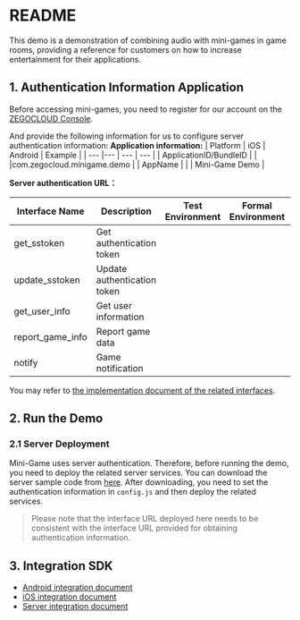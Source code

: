 # README

This demo is a demonstration of combining audio with mini-games in game rooms, providing a reference for customers on how to increase entertainment for their applications.

## 1. Authentication Information Application
Before accessing mini-games, you need to register for our account on the [ZEGOCLOUD Console](https://console.zegocloud.com/).

And provide the following information for us to configure server authentication information:
**Application information:**
| Platform | iOS | Android | Example |
| --- |--- | --- | --- |
| ApplicationID/BundleID | | |com.zegocloud.minigame.demo |
| AppName | | | Mini-Game Demo |

**Server authentication URL：**

| Interface Name | Description | Test Environment | Formal Environment | Example |
| --- | --- | --- | --- | --- |
| get_sstoken | Get authentication token | | | https://zegocloud.com/get_sstoken |
| update_sstoken | Update authentication token | | | https://zegocloud.com/update_sstoken |
| get_user_info | Get user information | | | https://zegocloud.com/get_user_info |
| report_game_info | Report game data | | | https://zegocloud.com/report_game_info |
| notify | Game notification | | | https://zegocloud.com/notify |

You may refer to [the implementation document of the related interfaces](https://zegocloud.feishu.cn/docx/W1uDd7oBMoVY3AxnBvYcj8IMntc).

## 2. Run the Demo
### 2.1 Server Deployment
Mini-Game uses server authentication. Therefore, before running the demo, you need to deploy the related server services. You can download the server sample code from [here](https://github.com/ZEGOCLOUD/zegocloud-mini-game-server). After downloading, you need to set the authentication information in `config.js` and then deploy the related services.


> Please note that the interface URL deployed here needs to be consistent with the interface URL provided for obtaining authentication information.

## 3. Integration SDK
- [Android integration document](https://github.com/ZEGOCLOUD/zegocloud_mini_game_demo/blob/master/sud_mini_game_android/README.md)
- [iOS integration document](https://github.com/ZEGOCLOUD/zegocloud_mini_game_demo/blob/master/sud_mini_game_ios/README.md)
- [Server integration document](https://docs.sud.tech/en-US/app/Server/StartUp-Java.html)